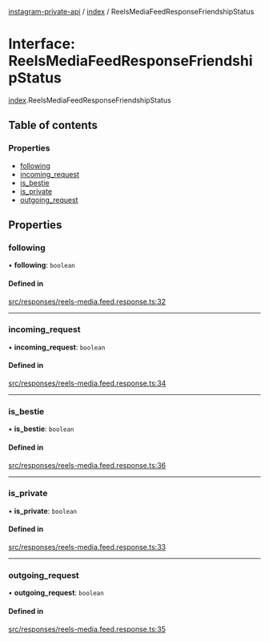 [instagram-private-api](../../README.md) / [index](../../modules/index.md) / ReelsMediaFeedResponseFriendshipStatus

# Interface: ReelsMediaFeedResponseFriendshipStatus

[index](../../modules/index.md).ReelsMediaFeedResponseFriendshipStatus

## Table of contents

### Properties

- [following](ReelsMediaFeedResponseFriendshipStatus.md#following)
- [incoming\_request](ReelsMediaFeedResponseFriendshipStatus.md#incoming_request)
- [is\_bestie](ReelsMediaFeedResponseFriendshipStatus.md#is_bestie)
- [is\_private](ReelsMediaFeedResponseFriendshipStatus.md#is_private)
- [outgoing\_request](ReelsMediaFeedResponseFriendshipStatus.md#outgoing_request)

## Properties

### following

• **following**: `boolean`

#### Defined in

[src/responses/reels-media.feed.response.ts:32](https://github.com/Nerixyz/instagram-private-api/blob/0e0721c/src/responses/reels-media.feed.response.ts#L32)

___

### incoming\_request

• **incoming\_request**: `boolean`

#### Defined in

[src/responses/reels-media.feed.response.ts:34](https://github.com/Nerixyz/instagram-private-api/blob/0e0721c/src/responses/reels-media.feed.response.ts#L34)

___

### is\_bestie

• **is\_bestie**: `boolean`

#### Defined in

[src/responses/reels-media.feed.response.ts:36](https://github.com/Nerixyz/instagram-private-api/blob/0e0721c/src/responses/reels-media.feed.response.ts#L36)

___

### is\_private

• **is\_private**: `boolean`

#### Defined in

[src/responses/reels-media.feed.response.ts:33](https://github.com/Nerixyz/instagram-private-api/blob/0e0721c/src/responses/reels-media.feed.response.ts#L33)

___

### outgoing\_request

• **outgoing\_request**: `boolean`

#### Defined in

[src/responses/reels-media.feed.response.ts:35](https://github.com/Nerixyz/instagram-private-api/blob/0e0721c/src/responses/reels-media.feed.response.ts#L35)
